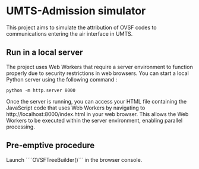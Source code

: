 # UMTS-Admission simulator

This project aims to simulate the attribution of OVSF codes to communications entering the air interface in UMTS.

## Run in a local server
The project uses Web Workers that require a server environment to function properly due to security restrictions in web browsers. You can start a local Python server using the following command :

```python -m http.server 8000```

Once the server is running, you can access your HTML file containing the JavaScript code that uses Web Workers by navigating to http://localhost:8000/index.html in your web browser. This allows the Web Workers to be executed within the server environment, enabling parallel processing.

## Pre-emptive procedure
Launch ````OVSFTreeBuilder()``` in the browser console.
